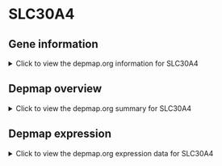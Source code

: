 <h1>SLC30A4</h1>

<h2>Gene information</h2>
<details>
  <summary>Click to view the depmap.org information for SLC30A4</summary>
  <iframe src="https://depmap.org/portal/gene/SLC30A4?tab=about" style="border:none;width:100%;height:800px"></iframe>
</details>

<h2>Depmap overview</h2>
<details>
  <summary>Click to view the depmap.org summary for SLC30A4</summary>
  <iframe src="https://depmap.org/portal/gene/SLC30A4?tab=overview" style="border:none;width:100%;height:800px"></iframe>
</details>

<h2>Depmap expression</h2>
<details>
  <summary>Click to view the depmap.org expression data for SLC30A4</summary>
  <iframe src="https://depmap.org/portal/gene/SLC30A4?tab=characterization" style="border:none;width:100%;height:800px"></iframe>
</details>


<!--
<h2>Reactome Pathway diagram</h2>
<details>
  <summary>Click to view Reactome pathway for SLC30A4</summary>
  PNAME
</details>
-->


